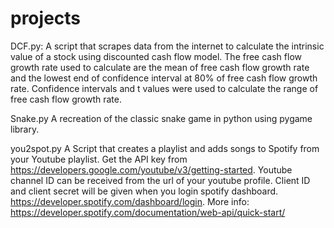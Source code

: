 # projects
DCF.py: A script that scrapes data from the internet to calculate the intrinsic value of a stock using discounted cash flow model. The free cash flow growth rate used to calculate are the mean of free cash flow growth rate and the lowest end of confidence interval at 80% of free cash flow growth rate. Confidence intervals and t values were used to calculate the range of free cash flow growth rate.

Snake.py A recreation of the classic snake game in python using pygame library.

you2spot.py A Script that creates a playlist and adds songs to Spotify from your Youtube playlist. Get the API key from https://developers.google.com/youtube/v3/getting-started. Youtube channel ID can be received from the url of your youtube profile. Client ID and client secret will be given when you login spotify dashboard. https://developer.spotify.com/dashboard/login. More info: https://developer.spotify.com/documentation/web-api/quick-start/
